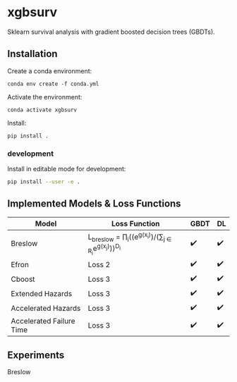 # xgbsurv
Sklearn survival analysis with gradient boosted decision trees (GBDTs).

## Installation

Create a conda environment:

```console
conda env create -f conda.yml
```

Activate the environment:

```console
conda activate xgbsurv
```

Install:

```console
pip install .
```

### development

Install in editable mode for development:

```sh
pip install --user -e .
```

## Implemented Models & Loss Functions

| Model                     | Loss Function | GBDT | DL   |
|---------------------------|---------------|------|------|
| Breslow                   | L<sub>breslow</sub> = ∏<sub>i</sub>((e<sup>g(x<sub>i</sub>)</sup>)/(∑<sub>j ∈ R<sub>i</sub></sub>e<sup>g(x<sub>j</sub>)</sup>))<sup>D<sub>i</sub></sup>         | ✔️   | ✔️   |
| Efron                     | Loss 2        | ✔️   | ✔️   |
| Cboost                    | Loss 3        | ✔️   | ✔️   |
| Extended Hazards          | Loss 3        | ✔️   | ✔️   |
| Accelerated Hazards       | Loss 3        | ✔️   | ✔️   |
| Accelerated Failure Time  | Loss 3        | ✔️   | ✔️   |


## Experiments

Breslow
